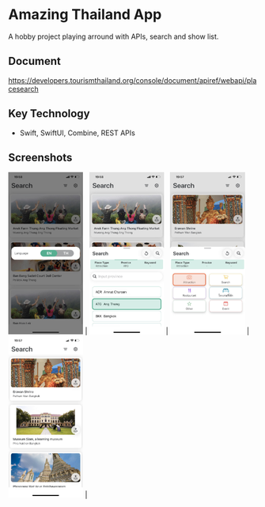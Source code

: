 
# Amazing Thailand App

A hobby project playing arround with APIs, search and show list.

## Document

https://developers.tourismthailand.org/console/document/apiref/webapi/placesearch


## Key Technology
- Swift, SwiftUI, Combine, REST APIs

## Screenshots

<img src="https://github.com/IamWGO/TATapp/blob/Develop/tatapp-1.jpg" width="30%" height="30%"> |
<img src="https://github.com/IamWGO/TATapp/blob/Develop/tatapp-2.jpg" width="30%" height="30%"> |
<img src="https://github.com/IamWGO/TATapp/blob/Develop/tatapp-3.jpg" width="30%" height="30%"> |
<img src="https://github.com/IamWGO/TATapp/blob/Develop/tatapp-4.jpg" width="30%" height="30%"> | 

